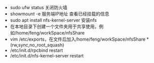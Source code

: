- sudo ufw status 关闭防火墙
- showmount -e 服务端IP地址 查看已经挂载的信息
- sudo apt install nfs-kernel-server 安装nfs
- 在本地目录下创建一个文件夹用于共享使用，例如/home/feng/workSpace/nfsShare
- vim /etc/exports，在文件后加入/home/feng/workSpace/nfsShare *(rw,sync,no_root_squash)
- /etc/init.d/rpcbind restart
- /etc/init.d/nfs-kernel-server restart
